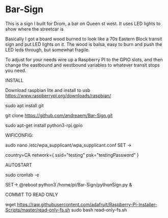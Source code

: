 # Bar-Sign
This is a sign I built for Drom, a bar on Queen st west.  It uses LED lights to show where the streetcar is

Basically I got a board wood burned to look like a 70s Eastern Block transit sign and put LED lights on it.  The wood is balsa, easy to burn and push the LED leds through, but somewhat fragile.

To adjust for your needs wire up a Raspberry PI to the GPIO slots, and then change the eastbound and westbound variables to whatever transit stops you need.

INSTALL

Download raspbian lite and install to usb
https://www.raspberrypi.org/downloads/raspbian/

sudo apt install git

git clone https://github.com/andreaem/Bar-Sign.git

sudo apt-get install python3-rpi.gpio

WIFICONFIG:

sudo nano /etc/wpa_supplicant/wpa_supplicant.conf
SET ->

country=CA
network={
    ssid="testing"
    psk="testingPassword"
}

AUTOSTART

sudo crontab -e

SET->
@reboot python3 /home/pi/Bar-Sign/pythonSign.py &  

COMMIT TO READ ONLY

wget https://raw.githubusercontent.com/adafruit/Raspberry-Pi-Installer-Scripts/master/read-only-fs.sh
sudo bash read-only-fs.sh
